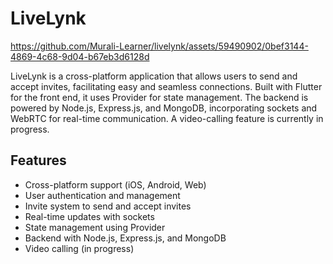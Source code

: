 # LiveLynk


https://github.com/Murali-Learner/livelynk/assets/59490902/0bef3144-4869-4c68-9d04-b67eb3d6128d


LiveLynk is a cross-platform application that allows users to send and accept invites, facilitating easy and seamless connections. Built with Flutter for the front end, it uses Provider for state management. The backend is powered by Node.js, Express.js, and MongoDB, incorporating sockets and WebRTC for real-time communication. A video-calling feature is currently in progress.

## Features
- Cross-platform support (iOS, Android, Web)
- User authentication and management
- Invite system to send and accept invites
- Real-time updates with sockets
- State management using Provider
- Backend with Node.js, Express.js, and MongoDB
- Video calling (in progress)
